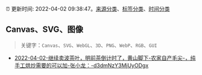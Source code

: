 :alarm_clock: 更新时间: 2022-04-02 09:38:47。[来源分类](../README.md)、[标签分类](../TAGS.md)、[时间分类](../TIMELINE.md)

## Canvas、SVG、图像


> 关键字：`Canvas`、`SVG`、`WebGL`、`3D`、`PNG`、`WebP`、`RGB`、`GUI`



- [2022-04-02-继续卖波茶叶，明前茶倒计时了，黄山脚下-农家自产毛尖-，纯手工烘炒需要的可以加-张小龙：-d3dmNzY3MjUyODgx](https://www.v2ex.com/t/844597) 